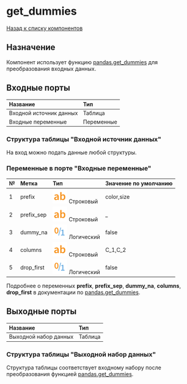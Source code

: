 # get_dummies

[Назад к списку компонентов](../README.md)

## Назначение

Компонент использует функцию [pandas.get_dummies](https://pandas.pydata.org/docs/reference/api/pandas.get_dummies.html) для преобразования входных данных.

## Входные порты

| Название                | Тип        |
|:------------------------|:-----------|
| Входной источник данных | Таблица    |
| Входные переменные      | Переменные |

### Структура таблицы "Входной источник данных"

На вход можно подать данные любой структуры.

### Переменные в порте "Входные переменные"

| №  | Метка       | Тип                                   | Значение по умолчанию  |
|:---|:------------|:--------------------------------------|:----------|
| 1  | prefix      | ![](./img/string.svg) Строковый       | color,size|
| 2  | prefix_sep  | ![](./img/string.svg) Строковый       | _         |
| 3  | dummy_na    | ![](./img/logical.svg) Логический     | false     |
| 4  | columns     | ![](./img/string.svg) Строковый       | C_1,C_2   |
| 5  | drop_first  | ![](./img/logical.svg) Логический     | false     |

Подробнее о переменных **prefix**, **prefix_sep**, **dummy_na**, **columns**, **drop_first** в документации по [pandas.get_dummies](https://pandas.pydata.org/docs/reference/api/pandas.get_dummies.html).

## Выходные порты

| Название              | Тип        |
|:----------------------|:-----------|
| Выходной набор данных | Таблица    |

### Структура таблицы "Выходной набор данных"

Структура таблицы соответствует входному набору после преобразования функцией [pandas.get_dummies](https://pandas.pydata.org/docs/reference/api/pandas.get_dummies.html).